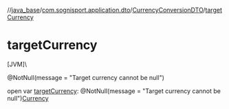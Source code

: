 //[java_base](../../../index.md)/[com.sognisport.application.dto](../index.md)/[CurrencyConversionDTO](index.md)/[targetCurrency](target-currency.md)

# targetCurrency

[JVM]\

@NotNull(message = &quot;Target currency cannot be null&quot;)

open var [targetCurrency](target-currency.md): @NotNull(message = &quot;Target currency cannot be null&quot;)[Currency](../../com.sognisport.domain.model/-currency/index.md)
